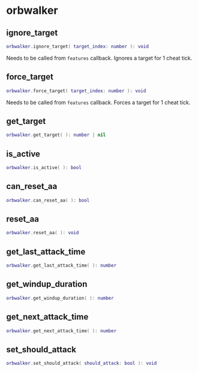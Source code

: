 # orbwalker

## ignore\_target

```lua
orbwalker.ignore_target( target_index: number ): void
```

Needs to be called from `features` callback. Ignores a target for 1 cheat tick.

## force\_target

```lua
orbwalker.force_target( target_index: number ): void
```

Needs to be called from `features` callback. Forces a target for 1 cheat tick.

## get\_target

```lua
orbwalker.get_target( ): number | nil
```

## is\_active

```lua
orbwalker.is_active( ): bool
```

## can\_reset\_aa

```lua
orbwalker.can_reset_aa( ): bool
```

## reset\_aa

```lua
orbwalker.reset_aa( ): void
```

## get\_last\_attack\_time

```lua
orbwalker.get_last_attack_time( ): number
```

## get\_windup\_duration

```lua
orbwalker.get_windup_duration( ): number
```

## get\_next\_attack\_time

```lua
orbwalker.get_next_attack_time( ): number
```

## set\_should\_attack

```lua
orbwalker.set_should_attack( should_attack: bool ): void
```


